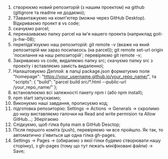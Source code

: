 1. створюємо новий репозиторій (з нашим проектом) на github (gitignore та readme
   не додаємо);
2. ?Завантажуємо на комп'ютер (можна через GitHub Desktop). Відкриваємо проект в
   vs code;
3. скачуємо parcel;
4. переназиваємо папку parcel на ім'я нашего проекта (наприклад goit-js-hw-08);
5. перепідв'язуємо наш репозиторій: git remote -v (вкаже на який репозиторій ми
   зараз посилаєось (на parcel)); git remote set-url origin 'посилання на наш
   репозиторій'; перевіряємо git remote -v;
6. Закриваємо vs code, видаляємо папку src; скачуємо папку src з проекту і
   вставляємо замість видаленної;
7. Налаштовуємо Деплой: в папці package.json форматуємо поля "homepage":
   "https://your_username.github.io/your_repo_name/", та "scripts": { "build":
   "parcel build src/\*.html --public-url /your_repo_name/" };
8. встановлюємо всі залежності пакету npm i (або npm install);
9. npm start запускаємо;
10. Виконуємо наші завдання, прописуємо код;
11. підготовка репозиторію: Settings -> Actions -> Generals -> скролимо до низу
    виставляємо галочки на Read and write permision та Allow GitHub...;
    Зберігаємо
12. Слідкуємо, щоб гілка була main в GitHub Desctop;
13. Після першого коміта (push), перевіряємо чи все пройшло. Як так, то
    автоматично з'явиться ще одна гілка gh-pages.
14. Settings -> Pages -> (обираємо з якої гілки будемо створювати нашу
    сторінку), з gh-pages (тому що тут лежать мініфіковані файли) -> Save;
